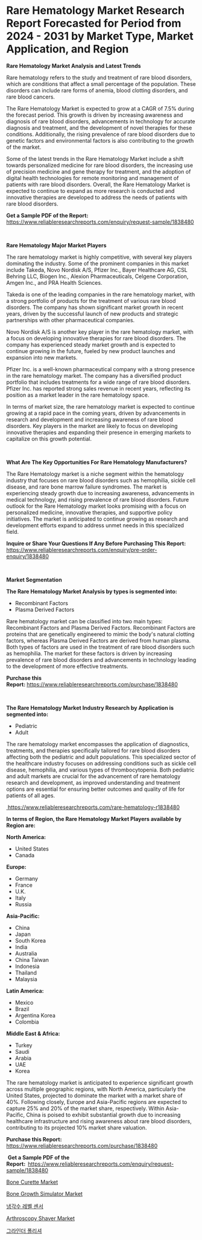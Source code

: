 <p><h1>Rare Hematology Market Research Report Forecasted for Period from 2024 -  2031 by Market Type, Market Application, and Region</h1></p><p><strong>Rare Hematology Market Analysis and Latest Trends</strong></p>
<p><p>Rare hematology refers to the study and treatment of rare blood disorders, which are conditions that affect a small percentage of the population. These disorders can include rare forms of anemia, blood clotting disorders, and rare blood cancers.</p><p>The Rare Hematology Market is expected to grow at a CAGR of 7.5% during the forecast period. This growth is driven by increasing awareness and diagnosis of rare blood disorders, advancements in technology for accurate diagnosis and treatment, and the development of novel therapies for these conditions. Additionally, the rising prevalence of rare blood disorders due to genetic factors and environmental factors is also contributing to the growth of the market.</p><p>Some of the latest trends in the Rare Hematology Market include a shift towards personalized medicine for rare blood disorders, the increasing use of precision medicine and gene therapy for treatment, and the adoption of digital health technologies for remote monitoring and management of patients with rare blood disorders. Overall, the Rare Hematology Market is expected to continue to expand as more research is conducted and innovative therapies are developed to address the needs of patients with rare blood disorders.</p></p>
<p><strong>Get a Sample PDF of the Report:&nbsp;</strong> <a href="https://www.reliableresearchreports.com/enquiry/request-sample/1838480">https://www.reliableresearchreports.com/enquiry/request-sample/1838480</a></p>
<p>&nbsp;</p>
<p><strong>Rare Hematology Major Market Players</strong></p>
<p><p>The rare hematology market is highly competitive, with several key players dominating the industry. Some of the prominent companies in this market include Takeda, Novo Nordisk A/S, Pfizer Inc., Bayer Healthcare AG, CSL Behring LLC, Biogen Inc., Alexion Pharmaceuticals, Celgene Corporation, Amgen Inc., and PRA Health Sciences.</p><p>Takeda is one of the leading companies in the rare hematology market, with a strong portfolio of products for the treatment of various rare blood disorders. The company has shown significant market growth in recent years, driven by the successful launch of new products and strategic partnerships with other pharmaceutical companies.</p><p>Novo Nordisk A/S is another key player in the rare hematology market, with a focus on developing innovative therapies for rare blood disorders. The company has experienced steady market growth and is expected to continue growing in the future, fueled by new product launches and expansion into new markets.</p><p>Pfizer Inc. is a well-known pharmaceutical company with a strong presence in the rare hematology market. The company has a diversified product portfolio that includes treatments for a wide range of rare blood disorders. Pfizer Inc. has reported strong sales revenue in recent years, reflecting its position as a market leader in the rare hematology space.</p><p>In terms of market size, the rare hematology market is expected to continue growing at a rapid pace in the coming years, driven by advancements in research and development and increasing awareness of rare blood disorders. Key players in the market are likely to focus on developing innovative therapies and expanding their presence in emerging markets to capitalize on this growth potential.</p></p>
<p>&nbsp;</p>
<p><strong>What Are The Key Opportunities For Rare Hematology Manufacturers?</strong></p>
<p><p>The Rare Hematology market is a niche segment within the hematology industry that focuses on rare blood disorders such as hemophilia, sickle cell disease, and rare bone marrow failure syndromes. The market is experiencing steady growth due to increasing awareness, advancements in medical technology, and rising prevalence of rare blood disorders. Future outlook for the Rare Hematology market looks promising with a focus on personalized medicine, innovative therapies, and supportive policy initiatives. The market is anticipated to continue growing as research and development efforts expand to address unmet needs in this specialized field.</p></p>
<p><strong>Inquire or Share Your Questions If Any Before Purchasing This Report:</strong> <a href="https://www.reliableresearchreports.com/enquiry/pre-order-enquiry/1838480">https://www.reliableresearchreports.com/enquiry/pre-order-enquiry/1838480</a></p>
<p>&nbsp;</p>
<p><strong>Market Segmentation</strong></p>
<p><strong>The Rare Hematology Market Analysis by types is segmented into:</strong></p>
<p><ul><li>Recombinant Factors</li><li>Plasma Derived Factors</li></ul></p>
<p><p>Rare hematology market can be classified into two main types: Recombinant Factors and Plasma Derived Factors. Recombinant Factors are proteins that are genetically engineered to mimic the body's natural clotting factors, whereas Plasma Derived Factors are derived from human plasma. Both types of factors are used in the treatment of rare blood disorders such as hemophilia. The market for these factors is driven by increasing prevalence of rare blood disorders and advancements in technology leading to the development of more effective treatments.</p></p>
<p><strong>Purchase this Report:&nbsp;</strong><a href="https://www.reliableresearchreports.com/purchase/1838480">https://www.reliableresearchreports.com/purchase/1838480</a></p>
<p>&nbsp;</p>
<p><strong>The Rare Hematology Market Industry Research by Application is segmented into:</strong></p>
<p><ul><li>Pediatric</li><li>Adult</li></ul></p>
<p><p>The rare hematology market encompasses the application of diagnostics, treatments, and therapies specifically tailored for rare blood disorders affecting both the pediatric and adult populations. This specialized sector of the healthcare industry focuses on addressing conditions such as sickle cell disease, hemophilia, and various types of thrombocytopenia. Both pediatric and adult markets are crucial for the advancement of rare hematology research and development, as improved understanding and treatment options are essential for ensuring better outcomes and quality of life for patients of all ages.</p></p>
<p><a href="https://www.reliableresearchreports.com/rare-hematology-r1838480">&nbsp;https://www.reliableresearchreports.com/rare-hematology-r1838480</a></p>
<p><strong>In terms of Region, the Rare Hematology Market Players available by Region are:</strong></p>
<p>
    <p> <strong> North America: </strong>
        <ul>
            <li>United States</li>
            <li>Canada</li>
        </ul>
        </p> 
    <p> <strong> Europe: </strong>
        <ul>
            <li>Germany</li>
            <li>France</li>
            <li>U.K.</li>
            <li>Italy</li>
            <li>Russia</li>
        </ul>
        </p> 
    <p> <strong> Asia-Pacific: </strong>
        <ul>
            <li>China</li>
            <li>Japan</li>
            <li>South Korea</li>
            <li>India</li>
            <li>Australia</li>
            <li>China Taiwan</li>
            <li>Indonesia</li>
            <li>Thailand</li>
            <li>Malaysia</li>
        </ul>
        </p> 
    <p> <strong> Latin America: </strong>
        <ul>
            <li>Mexico</li>
            <li>Brazil</li>
            <li>Argentina Korea</li>
            <li>Colombia</li>
        </ul>
        </p> 
    <p> <strong> Middle East & Africa: </strong>
        <ul>
            <li>Turkey</li>
            <li>Saudi</li>
            <li>Arabia</li>
            <li>UAE</li>
            <li>Korea</li>
        </ul>
    </p>
    </p>
<p><p>The rare hematology market is anticipated to experience significant growth across multiple geographic regions, with North America, particularly the United States, projected to dominate the market with a market share of 40%. Following closely, Europe and Asia-Pacific regions are expected to capture 25% and 20% of the market share, respectively. Within Asia-Pacific, China is poised to exhibit substantial growth due to increasing healthcare infrastructure and rising awareness about rare blood disorders, contributing to its projected 10% market share valuation.</p></p>
<p><strong>Purchase this Report: </strong><a href="https://www.reliableresearchreports.com/purchase/1838480">https://www.reliableresearchreports.com/purchase/1838480</a></p>
<p>&nbsp;<strong>Get a Sample PDF of the Report:&nbsp;&nbsp;</strong><a href="https://www.reliableresearchreports.com/enquiry/request-sample/1838480">https://www.reliableresearchreports.com/enquiry/request-sample/1838480</a></p>
<p><strong></strong></p>
<p><p><a href="https://github.com/zzflqewx24/Market-Research-Report-List-1/blob/main/bone-curette-market.md">Bone Curette Market</a></p><p><a href="https://github.com/troySchroederhs/Market-Research-Report-List-1/blob/main/bone-growth-simulator-market.md">Bone Growth Simulator Market</a></p><p><a href="https://github.com/AidenReinger/Market-Research-Report-List-2/blob/main/806707975511.md">냉각수 레벨 센서</a></p><p><a href="https://github.com/caseyee25/Market-Research-Report-List-1/blob/main/arthroscopy-shaver-market.md">Arthroscopy Shaver Market</a></p><p><a href="https://github.com/gambitz1998/Market-Research-Report-List-2/blob/main/524915975512.md">그라인더 폴리셔</a></p></p>